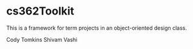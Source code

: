 # cs362Toolkit
This is a framework for term projects in an object-oriented design class.

Cody Tomkins
Shivam Vashi
